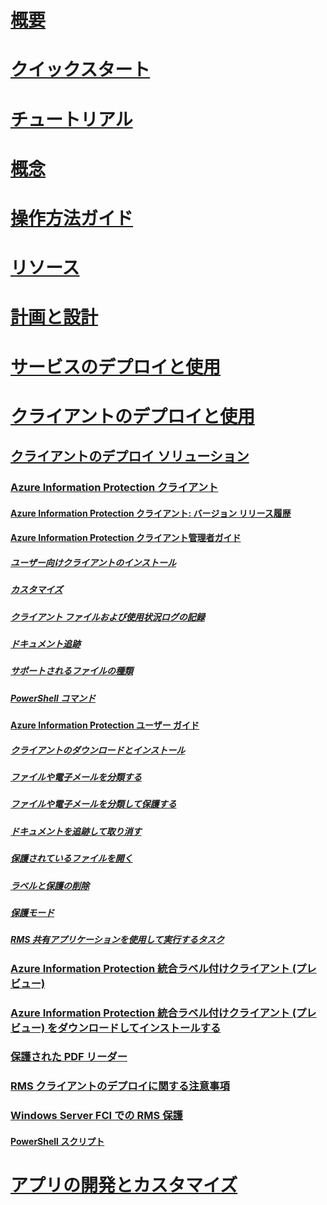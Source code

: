 # [概要](/azure/information-protection/what-is-information-protection)
# [クイックスタート](/azure/information-protection/quickstart-viewpolicy)
# [チュートリアル](/azure/information-protection/infoprotect-quick-start-tutorial)
# [概念](/azure/information-protection/overview-policy)
# [操作方法ガイド](/azure/information-protection/how-to-guides)
# [リソース](/azure/information-protection/faqs)
# [計画と設計](/azure/information-protection/deployment-roadmap)
# [サービスのデプロイと使用](/azure/information-protection/activate-service)
# [クライアントのデプロイと使用](use-client.md)
## [クライアントのデプロイ ソリューション](use-client.md)
### [Azure Information Protection クライアント](aip-client.md)
#### [Azure Information Protection クライアント: バージョン リリース履歴](client-version-release-history.md)
#### [Azure Information Protection クライアント管理者ガイド](client-admin-guide.md)
##### [ユーザー向けクライアントのインストール](client-admin-guide-install.md)
##### [カスタマイズ](client-admin-guide-customizations.md)
##### [クライアント ファイルおよび使用状況ログの記録](client-admin-guide-files-and-logging.md)
##### [ドキュメント追跡](client-admin-guide-document-tracking.md)
##### [サポートされるファイルの種類](client-admin-guide-file-types.md)
##### [PowerShell コマンド](client-admin-guide-powershell.md)
#### [Azure Information Protection ユーザー ガイド](client-user-guide.md)
##### [クライアントのダウンロードとインストール](install-client-app.md)
##### [ファイルや電子メールを分類する](client-classify.md)
##### [ファイルや電子メールを分類して保護する](client-classify-protect.md)
##### [ドキュメントを追跡して取り消す](client-track-revoke.md)
##### [保護されているファイルを開く](client-view-use-files.md)
##### [ラベルと保護の削除](client-remove-label-protection.md)
##### [保護モード](client-protection-only-mode.md)
##### [RMS 共有アプリケーションを使用して実行するタスク](upgrade-client-app.md)
### [Azure Information Protection 統合ラベル付けクライアント (プレビュー)](unifiedlabelingclient-version-release-history.md)
### [Azure Information Protection 統合ラベル付けクライアント (プレビュー) をダウンロードしてインストールする](install-unifiedlabelingclient-app.md)
### [保護された PDF リーダー](protected-pdf-readers.md)
### [RMS クライアントのデプロイに関する注意事項](client-deployment-notes.md)
### [Windows Server FCI での RMS 保護](configure-fci.md)
#### [PowerShell スクリプト](fci-script.md)
# [アプリの開発とカスタマイズ](/azure/information-protection/develop/developers-guide)
